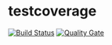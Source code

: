 # testcoverage
[![Build Status](https://travis-ci.com/erhchi/testcoverage.svg?branch=master)](https://travis-ci.com/erhchi/testcoverage)
[![Quality Gate](https://sonarcloud.io/api/badges/gate?key=your.project.key)](https://sonarcloud.io/dashboard/index/your.project.key)
